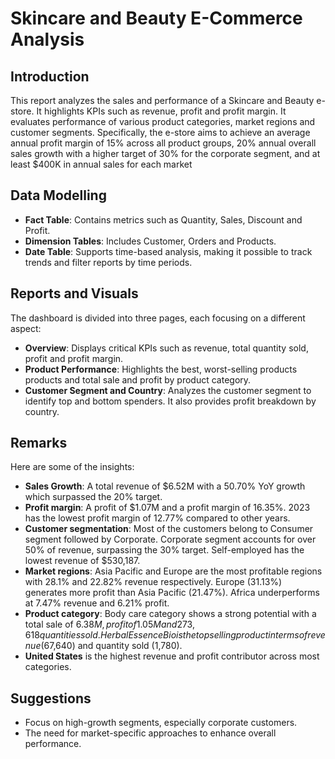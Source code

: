 # **Skincare and Beauty E-Commerce Analysis**
## **Introduction**
This report analyzes the sales and performance of a Skincare and Beauty e-store. It highlights KPIs such as revenue, profit and profit margin. It evaluates performance of various product categories, market regions and customer segments. Specifically, the e-store aims to achieve an average annual profit margin of 15% across all product groups, 20% annual overall sales growth with a higher target of 30% for the corporate segment, and at least $400K in annual sales for each market

## Data Modelling
- **Fact Table**: Contains metrics such as Quantity, Sales, Discount and Profit.
- **Dimension Tables**: Includes Customer, Orders and Products.
- **Date Table**: Supports time-based analysis, making it possible to track trends and filter reports by time periods.

## Reports and Visuals
The dashboard is divided into three pages, each focusing on a different aspect:

- **Overview**: Displays critical KPIs such as revenue, total quantity sold, profit and profit margin.
- **Product Performance**: Highlights the best, worst-selling products products and total sale and profit by product category.
- **Customer Segment and Country**: Analyzes the customer segment to identify top and bottom spenders. It also provides profit breakdown by country.

## Remarks
Here are some of the insights:
* __Sales Growth__: A total revenue of $6.52M with a 50.70% YoY growth which surpassed the 20% target.
* __Profit margin__: A profit of $1.07M and a profit margin of 16.35%. 2023 has the lowest profit margin of 12.77% compared to other years.
* __Customer segmentation__: Most of the customers belong to Consumer segment followed by Corporate. Corporate segment accounts for over 50% of revenue, surpassing the 30% target. Self-employed has the lowest revenue of $530,187.
* __Market regions__: Asia Pacific and Europe are the most profitable regions with 28.1% and 22.82% revenue respectively. Europe (31.13%) generates more profit than Asia Pacific (21.47%). Africa underperforms at 7.47% revenue and 6.21% profit.
* __Product category__: Body care category shows a strong potential with a total sale of $6.38M, profit of 1.05M and 273,618 quantities sold. Herbal Essence Bio is the top selling product in terms of revenue ($67,640) and quantity sold (1,780).
* __United States__ is the highest revenue and profit contributor across most categories.

## Suggestions
* Focus on high-growth segments, especially corporate customers.
* The need for market-specific approaches to enhance overall performance.
